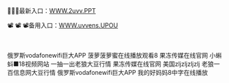 <p>
	🎡🎡🎡最新入口：<a href="http://www.baidu.com/link?url=6MA2SWnO3Raqke39an_0PUxosM6ZrUGzi1BN9tNnlPW&wd">WWW.2uvv.PPT</a> 
	<p>
		📽
📽
📽备用入口：<a href="http://www.baidu.com/link?url=6MA2SWnO3Raqke39an_0PUxosM6ZrUGzi1BN9tNnlPW&wd">WWW.uvvens.UPOU</a> 
	</p>
	<p>
		<br />
	</p>
	<p>
		俄罗斯vodafonewifi巨大APP
菠萝菠萝蜜在线播放观看8
果冻传媒在线官网
小蝌蚪■18视频网站
一抽一出老狼大豆行情
果冻传媒在线官网
美国zljzljzljzlj
老狼一百信息网大豆行情
俄罗斯vodafonewifi巨大APP
我的好妈妈8中字在线播放
	</p>
